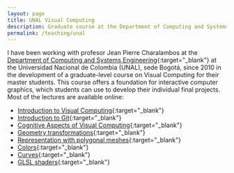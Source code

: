 ```yaml
---
layout: page
title: UNAL Visual Computing
description: Graduate course at the Department of Computing and Systems Engineering, Universidad Nacional de Colombia, sede Bogotá (2010 - present)
permalink: /teaching/unal
---
```


I have been working with profesor Jean Pierre Charalambos at the [Department of Computing and Systems Engineering](https://www.ingenieria.bogota.unal.edu.co/formacion/pregrado/ingenieria-de-sistemas-y-computacion){:target="_blank"} at the Universidad Nacional de Colombia (UNAL), sede Bogotá, since 2010 in the development of a graduate-level course on Visual Computing for their master students. This course offers a foundation for interactive computer graphics, which students can use to develop their individual final projects. Most of the lectures are available online:

* [Introduction to Visual Computing](https://visualcomputing.github.io/Introduction/#/1){:target="_blank"}
* [Introduction to Git](https://visualcomputing.github.io/git/#/1){:target="_blank"}
* [Cognitive Aspects of Visual Computing](https://visualcomputing.github.io/Cognitive/#/1){:target="_blank"}
* [Geometry transformations](https://visualcomputing.github.io/Transformations/#/1){:target="_blank"}
* [Representation with polygonal meshes](https://visualcomputing.github.io/representation/#/1){:target="_blank"}
* [Colors](https://visualcomputing.github.io/colors/#/1){:target="_blank"}
* [Curves](https://visualcomputing.github.io/Curves/#/1){:target="_blank"}
* [GLSL shaders](https://visualcomputing.github.io/Shaders/#/1){:target="_blank"}
